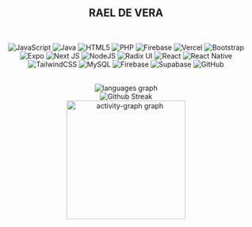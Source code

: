 
<h2 align="center">RAEL DE VERA</h2>

<!-- lazyy -->

<br />
<div align="center">
  
![JavaScript](https://img.shields.io/badge/javascript-%23323330.svg?style=for-the-badge&logo=javascript&logoColor=%23F7DF1E)
![Java](https://img.shields.io/badge/java-%23ED8B00.svg?style=for-the-badge&logo=openjdk&logoColor=white)
![HTML5](https://img.shields.io/badge/html5-%23E34F26.svg?style=for-the-badge&logo=html5&logoColor=white)
![PHP](https://img.shields.io/badge/php-%23777BB4.svg?style=for-the-badge&logo=php&logoColor=white)
![Firebase](https://img.shields.io/badge/firebase-%23039BE5.svg?style=for-the-badge&logo=firebase) ![Vercel](https://img.shields.io/badge/vercel-%23000000.svg?style=for-the-badge&logo=vercel&logoColor=white) ![Bootstrap](https://img.shields.io/badge/bootstrap-%238511FA.svg?style=for-the-badge&logo=bootstrap&logoColor=white) ![Expo](https://img.shields.io/badge/expo-1C1E24?style=for-the-badge&logo=expo&logoColor=#D04A37) ![Next JS](https://img.shields.io/badge/Next-black?style=for-the-badge&logo=next.js&logoColor=white) ![NodeJS](https://img.shields.io/badge/node.js-6DA55F?style=for-the-badge&logo=node.js&logoColor=white) ![Radix UI](https://img.shields.io/badge/radix%20ui-161618.svg?style=for-the-badge&logo=radix-ui&logoColor=white) ![React](https://img.shields.io/badge/react-%2320232a.svg?style=for-the-badge&logo=react&logoColor=%2361DAFB) ![React Native](https://img.shields.io/badge/react_native-%2320232a.svg?style=for-the-badge&logo=react&logoColor=%2361DAFB) ![TailwindCSS](https://img.shields.io/badge/tailwindcss-%2338B2AC.svg?style=for-the-badge&logo=tailwind-css&logoColor=white) ![MySQL](https://img.shields.io/badge/mysql-4479A1.svg?style=for-the-badge&logo=mysql&logoColor=white) ![Firebase](https://img.shields.io/badge/firebase-a08021?style=for-the-badge&logo=firebase&logoColor=ffcd34) ![Supabase](https://img.shields.io/badge/Supabase-3ECF8E?style=for-the-badge&logo=supabase&logoColor=white) ![GitHub](https://img.shields.io/badge/github-%23121011.svg?style=for-the-badge&logo=github&logoColor=white)
</div>

 <br />
 
<div align="center">
 <img src="https://github-readme-stats.vercel.app/api/top-langs?username=rara-wosho&locale=en&hide_title=false&layout=compact&card_width=495&card_height=500&langs_count=8&order=1&bg_color=0C1624&text_color=54a7ff&border_color=102758" alt="languages graph" />
</div>

<div align="center">
  <img src="https://github-readme-streak-stats.herokuapp.com/?user=rara-wosho&theme=material-palenight&currStreakNum=ffffff&background=0C1624&border=102758&currStreakLabel=54a7ff&fire=ffd75e&ring=54a7ff&dates=54a7ff&sideNums=ffffff&sideLabels=54a7ff&stroke=54a7ff" alt="Github Streak" />
</div>

<div align="center">
  <img src="https://github-readme-activity-graph.vercel.app/graph?username=rara-wosho&radius=7&theme=react&bg_color=0C1624&text_color=ffffff&area=true&order=5&hide_title=false&hide_border=true" height="240" alt="activity-graph graph" />
</div>


